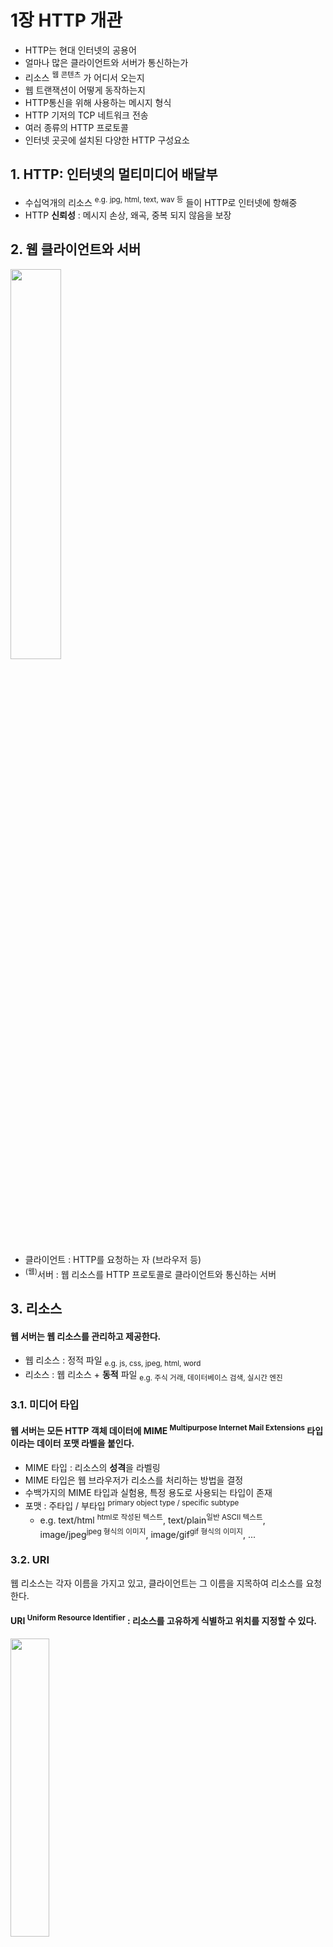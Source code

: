 # 1장 HTTP 개관

- HTTP는 현대 인터넷의 공용어
- 얼마나 많은 클라이언트와 서버가 통신하는가
- 리소스 <sup>웹 콘텐츠</sup> 가 어디서 오는지
- 웹 트랜잭션이 어떻게 동작하는지
- HTTP통신을 위해 사용하는 메시지 형식
- HTTP 기저의 TCP 네트워크 전송
- 여러 종류의 HTTP 프로토콜
- 인터넷 곳곳에 설치된 다양한 HTTP 구성요소

## 1. HTTP: 인터넷의 멀티미디어 배달부

- 수십억개의 리소스 <sup>e.g. jpg, html, text, wav 등</sup> 들이 HTTP로 인터넷에 항해중
- HTTP **신뢰성** : 메시지 손상, 왜곡, 중복 되지 않음을 보장

## 2. 웹 클라이언트와 서버

<img src="img.png"  width="40%"/>  

- 클라이언트 : HTTP를 요청하는 자 (브라우저 등)
- <sup>(웹)</sup>서버 : 웹 리소스를 HTTP 프로토콜로 클라이언트와 통신하는 서버

## 3. 리소스

#### 웹 서버는 웹 리소스를 관리하고 제공한다.

- 웹 리소스 : 정적 파일 <sub>e.g. js, css, jpeg, html, word</sub>
- 리소스 : 웹 리소스 + **동적** 파일 <sub>e.g. 주식 거래, 데이터베이스 검색, 실시간 엔진</sub>

### 3.1. 미디어 타입

#### 웹 서버는 모든 HTTP 객체 데이터에 MIME <sup>Multipurpose Internet Mail Extensions</sup> 타입이라는 데이터 포맷 라벨을 붙인다.

- MIME 타입 : 리소스의 **성격**을 라벨링
- MIME 타입은 웹 브라우저가 리소스를 처리하는 방법을 결정
- 수백가지의 MIME 타입과 실험용, 특정 용도로 사용되는 타입이 존재
- 포맷 : 주타입 / 부타입 <sup>primary object type / specific subtype</sup>
    - e.g. text/html <sup>html로 작성된 텍스트</sup>, text/plain<sup>일반 ASCII 텍스트</sup>, image/jpeg<sup>jpeg 형식의 이미지</sup>,
      image/gif<sup>gif 형식의 이미지</sup>, ...

### 3.2. URI

웹 리소스는 각자 이름을 가지고 있고, 클라이언트는 그 이름을 지목하여 리소스를 요청한다.

#### URI <sup>Uniform Resource Identifier</sup> : 리소스를 고유하게 식별하고 위치를 지정할 수 있다.

<img src="img_2.png"  width="35%"/>  

#### URI 구성요소

- http : http 프로토콜을 사용
- www.foo.com : 리소스를 소유한 도메인
- /index.html : / 경로에 위치한 index.html 파일 요청

### 3.3. URL

#### URL <sup>Uniform Resource Locator</sup> : 통합 자원 지시자

- **오늘날 대부분의 URI 는 URL**
- URL 구성요소
    - 스킴 <sup>scheme</sup> : 리소스에 접근하기 위해 사용할 프로토콜
    - 서버의 인터넷 주소 <sup>e.g. www.naver.com</sup>
    - 웹 서버의 리소스 <sup>e.g. /myPage/orderInfo.html</sup>

### 3.4. URN

#### URN <sup>Uniform Resource Name</sup> : 리소스 위치에 의존하지 않는 지시자

- 리소스 위치를 옮겨도 URN으로 찾아 들어감
- 아직 실험중이고, 미래성이 있음

## 4. 트랜잭션

HTTP 트랜잭션 = 요청 명령 <sup>HTTP 메시지</sup> + 응답 결과 <sup>HTTP 메시지</sup>

### 4.1. 메서드

모든 HTTP 요청 메시지는 하나의 메서드를 가진다.

#### 메서드 : 서버가 어떤 동작을 취해야하는지 지정

- e.g. 웹페이지 가져오기, 게이트웨이 프로그램 실행하기, 파일 삭제하기 등
- 대표적인 메서드
    - GET : 서버에서 리소스를 가져온다.
    - PUT : 서버에 리소스를 저장한다.
    - DELETE : 서버에서 리소스를 삭제한다.
    - POST : 클라이언트 데이터를 서버 게이트웨이 애플리케이션으로 보내라.
    - HEAD : 지정한 리소스의 응답 중 HTTP 헤더만 보내라.

### 4.2. 상태 코드

- 세자리 숫자
- 클라이언트의 요청이 성공 or 실패 or 추가 조치 필요 한지 알려줌
- e.g. 200, 302, 404 등
- reason phrase <sup>사유 구절</sup> : 상태 코드에 대한 짧은 설명
- e.g. 404 'Not Found' <sup>없음, 리소스가 존재하지 않음</sup>

### 4.3. 웹페이지는 여러 객체로 이루어질 수 있다.

- 애플리케이션은 하나의 작업을 위해 1개 이상의 HTTP 트랜잭션 수행
- e.g. 브라우저 naver.com 화면은 여러 웹 리소스 <sup>트랜잭션</sup>로 이루어짐

## 5. 메시지

#### HTTP 메시지는 단순한 줄 단위의 문자열이다.

- 요청 메시지 : **클라이언트에서 서버로** 보낸 HTTP 요청 메시지
- 응답 메시지 : **서버에서 클라이언트로** 보낸 HTTP 응답 메시지

#### HTTP 메시지 구성 요소

- 시작줄 : 요청이라면 서버의 동작에 대해서, 응답이라면 무슨 일이 일어났는지
- 헤더 :  0개 이상 존재
- 본문 : 메시지 본문, 어떤 종류의 데이터든 포함 가능
    - 요청일 경우 웹 서버로 실어 보내는 데이터
    - 응답일 경우 클라이언트에 반환하는 데이터
    - e.g. HTML 문서, 이미지, 동영상, JSON 데이터 등

### 5.1. 간단한 메시지의 예

<img src="img_1.png"  width="55%"/>  

## 6. TCP 커넥션

### 6.1. TCP/IP

#### TCP가 HTTP에게 제공하는 것

- 오류 없는 데이터 전송
- 순서에 맞는 데이터그램 전달
- 조각나지 않는 데이터 스트림

HTTP는 TCP 계층이다. S
일단 TCP 커넥션이 맺어지면, 메시지가 없어지거나, 손상되거나, 순서가 바뀌는 일이 없다.

### 6.2. 접속, IP 주소 그리고 포트번호

IP 주소와 Port를 사용해 TCP/IP 계층에서 커넥션을 맺는다.

1. 웹브라우저가 서버의 URL에서 호스트 추출
2. 서버의 호스트명을 IP 주소로 변환
3. 서버의 포트번호를 추출
4. 웹 서버와 TCP 커넥션 맺기
5. 웹 브라우저가 HTTP 메시지를 TCP 커넥션을 통해 전송
6. 웹 서버가 HTTP 메시지를 받고, TCP 커넥션을 통해 HTTP 메시지를 웹 브라우저로 전송
7. TCP 커넥션 종료 and 응답을 브라우저에 출력

### 6.3. 텔넷(Telnet)을 이용한 실제 예제

#### 텔넷으로 ../tools.html 문서 가져오기

```bash
$ telnet www.joes-hardware.com 80
## ...
$ GET /tools.html HTTP/1.1
$ Host: www.joes-hardware.com
$ [enter]
HTTP / 1.1 200 OK
Date: Sat, 09 Apr 2011 14:42:11 GMT
...
```

## 7. 프로토콜 버전

- HTTP/0.9 : 1991년, GET 메서드만 지원, 헤더가 없음
- HTTP/1.0 : 1996년, GET, HEAD, POST 메서드 지원, 헤더 추가
- HTTP/1.0+ : 1997년, 지속 커넥션, 가상 호스팅, 추가 보안 기능
- HTTP/1.1 : 1997년, GET, HEAD, POST, PUT, DELETE, TRACE, OPTIONS 메서드 지원, 헤더 추가, 캐시, 파이프라인, 가상 호스팅, 추가 보안 기능
- HTTP/2.0 : 2015년, 성능 개선, 헤더 압축, 서버 푸시, 바이너리 프레이밍, 멀티플렉싱, 스트림 우선순위, 프로토콜 네고시에이션

## 8. 웹의 구성요소

### 8.1. [프락시](../../2부_HTTP_아키텍처/6장_프락시/README.md)

- 클라이언트와 서버의 중개자
- 주로 보안을 위해 사용
- e.g. 회사에서 리소스 다운시 바이러스 검사, 성인 컨텐츠 차단

### 8.2. 캐시

- 자주 찾는 문서들의 사본을 저장한는 HTTP 프락시 서버
- 웹서버에 가는것 보다 더 빨리 응답 가능

### 8.3. 게이트웨이

- HTTP 프로토콜을 다른 프로토콜로 변환
- 클라이언트는 자신이 게이트웨이와 통신하고 있음을 모름

### 8.4. 터널

- 두 커넥션 사이에서 raw 데이터를 열지 않고 그대로 전달하는 HTTP 애플리케이션
- 주로 비 HTTP 데이터를 하나 이상의 HTTP 커넥션을 통해 전송할 때 사용

### 8.5. 에이전트

- 사용자를 위해 HTTP 요청을 스스로 만들어주는 클라이언트 프로그램
- e.g. 스파이더, 웹로봇

## 9. 시작의 끝

## 10. 추가 정보
